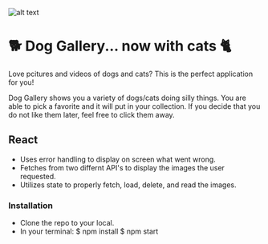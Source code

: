 
![alt text](https://github.com/sbigelo/dog-gallerypublic/DogWelcomePage.png)

# 🐕  Dog Gallery... now with cats 🐈

Love pcitures and videos of dogs and cats? This is the perfect application for you!

Dog Gallery shows you a variety of dogs/cats doing silly things. You are able to pick a favorite and it will put in your collection. If you decide that you do not like them later, feel free to click them away. 

## React

- Uses error handling to display on screen what went wrong.
- Fetches from two differnt API's to display the images the user requested. 
- Utilizes state to properly fetch, load, delete, and read the images. 

### Installation

- Clone the repo to your local.
- In your terminal: 
        $ npm install
        $ npm start

